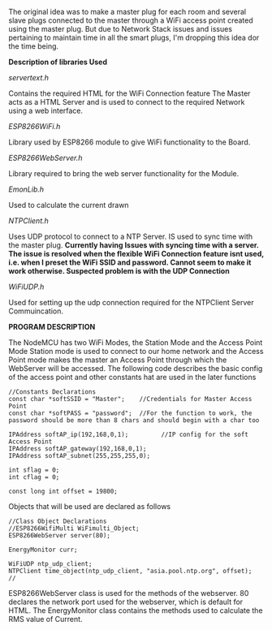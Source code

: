 The original idea was to make a master plug for each room and several slave plugs connected to the master through a 
WiFi access point created using the master plug. But due to Network Stack issues and issues pertaining to maintain time in 
all the smart plugs, I'm dropping this idea dor the time being.

**Description of libraries Used**

*servertext.h*

Contains the required HTML for the WiFi Connection feature
The Master acts as a HTML Server and is used to connect to the required Network using 
a web interface.

*ESP8266WiFi.h*

Library used by ESP8266 module to give WiFi functionality to the Board.

*ESP8266WebServer.h*

Library required to bring the web server functionality for the Module.

*EmonLib.h*

Used to calculate the current drawn

*NTPClient.h*

Uses UDP protocol to connect to a NTP Server. IS used to sync time with the master plug.
**Currently having Issues with syncing time with a server. The issue is resolved when the flexible WiFi Connection feature isnt used, i.e. when I preset the WiFi SSID and password. Cannot seem to make it work otherwise. Suspected problem is with the UDP Connection**

*WiFiUDP.h*

Used for setting up the udp connection required for the NTPClient Server Commuincation.

**PROGRAM DESCRIPTION**

The NodeMCU has two WiFi Modes, the Station Mode and the Access Point Mode
Station mode is used to connect to our home network and the Access Point mode makes the 
master an Access Point through which the WebServer will be accessed. The following code 
describes the basic config of the access point and other constants hat are used in the later functions

~~~
//Constants Declarations
const char *softSSID = "Master";    //Credentials for Master Access Point
const char *softPASS = "password";  //For the function to work, the password should be more than 8 chars and should begin with a char too

IPAddress softAP_ip(192,168,0,1);         //IP config for the soft Access Point
IPAddress softAP_gateway(192,168,0,1);
IPAddress softAP_subnet(255,255,255,0);

int sflag = 0;
int cflag = 0;

const long int offset = 19800;
~~~

Objects that will be used are declared as follows
~~~
//Class Object Declarations
//ESP8266WifiMulti WiFimulti_Object;
ESP8266WebServer server(80);

EnergyMonitor curr;

WiFiUDP ntp_udp_client;
NTPClient time_object(ntp_udp_client, "asia.pool.ntp.org", offset);
//
~~~
ESP8266WebServer class is used for the methods of the webserver. 80 declares the network 
port used for the webserver, which is default for HTML.
The EnergyMonitor class contains the methods used to calculate the RMS value of Current. 
